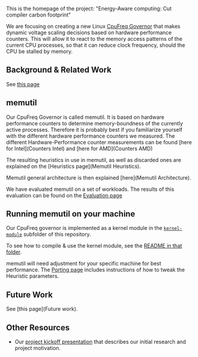 This is the homepage of the project: "Energy-Aware computing: Cut compiler carbon footprint"

We are focusing on creating a new Linux [CpuFreq Governor](https://www.kernel.org/doc/html/latest/cpu-freq/index.html) that makes dynamic voltage scaling decisions based on hardware performance counters. This will allow it to react to the memory access patterns of the current CPU processes, so that it can reduce clock frequency, should the CPU be stalled by memory.

## Background & Related Work
See [this page](Background-&-Related-Work)

## memutil
Our CpuFreq Governor is called memutil.
It is based on hardware performance counters to determine memory-boundness of the currently active processes.
Therefore it is probably best if you familiarize yourself with the different hardware performance counters we measured.
The different Hardware-Performance counter measurements can be found [here for Intel](Counters Intel) and [here for AMD](Counters AMD)

The resulting heuristics in use in memutil, as well as discarded ones are explained on the [Heuristics page](Memutil Heuristics).

Memutil general architecture is then explained [here](Memutil Architecture).

We have evaluated memutil on a set of workloads.
The results of this evaluation can be found on the [Evaluation page](Evaluation)

## Running memutil on your machine
Our CpuFreq governor is implemented as a kernel module in the [`kernel-module`](https://gitlab.hpi.de/osm/osm-energy/masterprojekt-ws21-compendium/-/tree/master/kernel-module) subfolder of this repository.

To see how to compile & use the kernel module, see the [README in that folder](https://gitlab.hpi.de/osm/osm-energy/masterprojekt-ws21-compendium/-/blob/master/kernel-module/README.md).

memutil will need adjustment for your specific machine for best performance.
The [Porting page](Porting) includes instructions of how to tweak the Heuristic parameters.

## Future Work
See [this page](Future work).

## Other Resources
* Our [project kickoff presentation](https://gitlab.hpi.de/osm/osm-energy/masterprojekt-ws21-compendium/-/blob/master/resources/Initial%20Presentation.pdf) that describes our initial research and project motivation.
